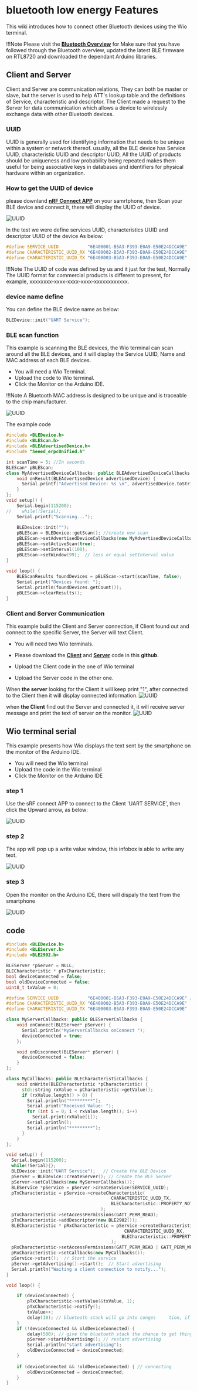 # bluetooth low energy Features 

This wiki introduces how to connect other Bluetooth devices using the Wio terminal.

!!!Note
    Please visit the [**Bluetooth Overview**](https://wiki.seeedstudio.com/Wio-Terminal-Bluetooth-Overview/) for Make sure that you have followed through the Bluetooth overview, updated the latest BLE firmware on RTL8720 and downloaded the dependant Arduino libraries.

## **Client and Server**

Client and Server are communication relations, They can both be master or slave, but the server is used to help ATT's lookup table and the definitions of Service, characteristic and descriptor. The Client made a request to the Server for data communication which allows a device to wirelessly exchange data with other Bluetooth devices.


### **UUID** 
UUID is generally used for identifying information that needs to be unique within a system or network thereof. usually, all the BLE device has Service UUID, characteristic UUID and descriptor UUID, All the UUID of products should be uniqueness and low probability being repeated makes them useful for being associative keys in databases and identifiers for physical hardware within an organization.

### **How to get the UUID of device**

please downland [**nRF Connect APP**](https://play.google.com/store/apps/details?id=no.nordicsemi.android.mcp&hl=en)  on your samrtphone, then Scan your BLE device and connect it, there will display the UUID of device. 

![UUID](https://files.seeedstudio.com/wiki/wio%20terminal%20bluetooth/123123123.png)


In the test we were define services UUID, characteristics UUID and descriptor UUID of the device As below:

```cpp
#define SERVICE_UUID           "6E400001-B5A3-F393-E0A9-E50E24DCCA9E" 
#define CHARACTERISTIC_UUID_RX "6E400002-B5A3-F393-E0A9-E50E24DCCA9E"
#define CHARACTERISTIC_UUID_TX "6E400003-B5A3-F393-E0A9-E50E24DCCA9E"
```

!!!Note 
The UUID of code was defined by us and it just for the test, Normally The UUID format for commercial products is different to present, for example, xxxxxxxx-xxxx-xxxx-xxxx-xxxxxxxxxxxx.



### **device name define**

You can define the BLE device name as below:

```cpp
BLEDevice::init("UART Service");
```

### **BLE scan function**

This example is scanning the BLE devices, the Wio terminal can scan around all the BLE devices, and it will display the Service UUID, Name and MAC address of each BLE devices.

- You will need a Wio Terminal.
- Upload the code to Wio terminal.
- Click the Monitor on the Arduino IDE.

!!!Note
A Bluetooth MAC address is designed to be unique and is traceable to the chip manufacturer.

![UUID](https://files.seeedstudio.com/wiki/wio%20terminal%20bluetooth/bluebooth-GIF.gif)


The example code
```cpp
#include <BLEDevice.h>
#include <BLEScan.h>
#include <BLEAdvertisedDevice.h>
#include "Seeed_erpcUnified.h"

int scanTime = 5; //In seconds
BLEScan* pBLEScan;
class MyAdvertisedDeviceCallbacks: public BLEAdvertisedDeviceCallbacks {
    void onResult(BLEAdvertisedDevice advertisedDevice) {
      Serial.printf("Advertised Device: %s \n", advertisedDevice.toString().c_str());
    }
};
void setup() {
    Serial.begin(115200);
//    while(!Serial);
    Serial.printf("Scanning...");
    
    BLEDevice::init("");
    pBLEScan = BLEDevice::getScan(); //create new scan
    pBLEScan->setAdvertisedDeviceCallbacks(new MyAdvertisedDeviceCallbacks());
    pBLEScan->setActiveScan(true); 
    pBLEScan->setInterval(100);
    pBLEScan->setWindow(99);  // less or equal setInterval value
}
    
void loop() {
    BLEScanResults foundDevices = pBLEScan->start(scanTime, false);
    Serial.print("Devices found: ");
    Serial.println(foundDevices.getCount());
    pBLEScan->clearResults();  
}
```

### **Client and Server Communication**

This example build the Client and Server connection, if Client found out and connect to the specific Server, the Server will text Client.
 - You will need two Wio terminals.
 - Please download the [**Client**](https://github.com/Seeed-Studio/Seeed_Arduino_rpcBLE/tree/master/examples/BLE_client) and [**Server**](https://github.com/Seeed-Studio/Seeed_Arduino_rpcBLE/tree/master/examples/BLE_server) code in this **github**.

 - Upload the Client code in the one of Wio terminal
 - Upload the Server code in the other one.
 
 When **the server** looking for the Client it will keep print "1", after connected to the Client then it will display connected information. 
![UUID](https://files.seeedstudio.com/wiki/wio%20terminal%20bluetooth/Server_pic.png)

when **the Client** find out the Server and connected it, it will receive server message and print the text of server on the monitor. 
![UUID](https://files.seeedstudio.com/wiki/wio%20terminal%20bluetooth/Client_pic.png)


## Wio terminal serial


This example presents how Wio displays the text sent by the smartphone on the monitor of the Arduino IDE. 

- You will need the Wio terminal
- Upload the code in the Wio terminal
- Click the Monitor on the Arduino IDE

### **step 1**
Use the sRF connect APP to connect to the Client 'UART SERVICE', then click the Upward arrow, as below: 

![UUID](https://files.seeedstudio.com/wiki/wio%20terminal%20bluetooth/interface.png)


### **step 2**
The app will pop up a write value window, this infobox is able to write any text. 

![UUID](https://files.seeedstudio.com/wiki/wio%20terminal%20bluetooth/text-sent5.png)


### **step 3**
Open the monitor on the Arduino IDE, there will dispaly the text from the smartphone

![UUID](https://files.seeedstudio.com/wiki/wio%20terminal%20bluetooth/text%20recive.png)


## code

```cpp
#include <BLEDevice.h>
#include <BLEServer.h>
#include <BLE2902.h>

BLEServer *pServer = NULL;
BLECharacteristic * pTxCharacteristic;
bool deviceConnected = false;
bool oldDeviceConnected = false;
uint8_t txValue = 0;

#define SERVICE_UUID           "6E400001-B5A3-F393-E0A9-E50E24DCCA9E" // UART service UUID
#define CHARACTERISTIC_UUID_RX "6E400002-B5A3-F393-E0A9-E50E24DCCA9E"
#define CHARACTERISTIC_UUID_TX "6E400003-B5A3-F393-E0A9-E50E24DCCA9E"

class MyServerCallbacks: public BLEServerCallbacks {
    void onConnect(BLEServer* pServer) {
      Serial.println("MyServerCallbacks onConnect ");
      deviceConnected = true;
    };

    void onDisconnect(BLEServer* pServer) {
      deviceConnected = false;
    }
};

class MyCallbacks: public BLECharacteristicCallbacks {
    void onWrite(BLECharacteristic *pCharacteristic) {
      std::string rxValue = pCharacteristic->getValue();
      if (rxValue.length() > 0) {
        Serial.println("*********");
        Serial.print("Received Value: ");
        for (int i = 0; i < rxValue.length(); i++)
          Serial.print(rxValue[i]);
        Serial.println();
        Serial.println("*********");
      }
    }
};

void setup() {
  Serial.begin(115200);
  while(!Serial){};
  BLEDevice::init("UART Service");   // Create the BLE Device
  pServer = BLEDevice::createServer(); // Create the BLE Server
  pServer->setCallbacks(new MyServerCallbacks());
  BLEService *pService = pServer->createService(SERVICE_UUID);
  pTxCharacteristic = pService->createCharacteristic(
										CHARACTERISTIC_UUID_TX,
										BLECharacteristic::PROPERTY_NOTIFY | BLECharacteristic::PROPERTY_READ
									);
  pTxCharacteristic->setAccessPermissions(GATT_PERM_READ);      
  pTxCharacteristic->addDescriptor(new BLE2902());
  BLECharacteristic * pRxCharacteristic = pService->createCharacteristic(
											 CHARACTERISTIC_UUID_RX,
											BLECharacteristic::PROPERTY_WRITE
										);
  pRxCharacteristic->setAccessPermissions(GATT_PERM_READ | GATT_PERM_WRITE);           
  pRxCharacteristic->setCallbacks(new MyCallbacks());
  pService->start();  // Start the service
  pServer->getAdvertising()->start();  // Start advertising
  Serial.println("Waiting a client connection to notify...");
}

void loop() {

    if (deviceConnected) {
        pTxCharacteristic->setValue(&txValue, 1);
        pTxCharacteristic->notify();
        txValue++;
		delay(10); // bluetooth stack will go into conges     tion, if too many packets are sent
	}
    if (!deviceConnected && oldDeviceConnected) {
        delay(500); // give the bluetooth stack the chance to get things ready
        pServer->startAdvertising(); // restart advertising
        Serial.println("start advertising");
        oldDeviceConnected = deviceConnected;
    }
    
    if (deviceConnected && !oldDeviceConnected) { // connecting
        oldDeviceConnected = deviceConnected;
    }
}
```





